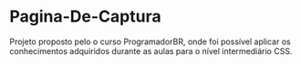 # Pagina-De-Captura
 Projeto proposto pelo o curso ProgramadorBR, onde foi possível aplicar os conhecimentos adquiridos durante as aulas para o nível intermediário CSS. 
